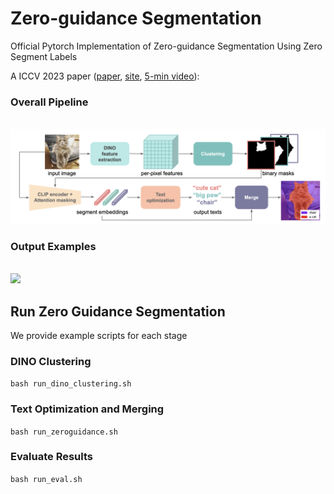 # Zero-guidance Segmentation
Official Pytorch Implementation of Zero-guidance Segmentation Using Zero Segment Labels


A ICCV 2023 paper ([paper](https://openaccess.thecvf.com/content/ICCV2023/papers/Rewatbowornwong_Zero-guidance_Segmentation_Using_Zero_Segment_Labels_ICCV_2023_paper.pdf), [site](https://zero-guide-seg.github.io/), [5-min video](https://www.youtube.com/watch?v=sIK3ExE0HnU)):




### Overall Pipeline

<br>
<img src='figures/overall_pipeline.png'/>
<br>


### Output Examples
<br>
<img src='figures/examples.png'/>
<br>


## Run Zero Guidance Segmentation 
We provide example scripts for each stage
### DINO Clustering
```bash run_dino_clustering.sh ```
### Text Optimization and Merging
```bash run_zeroguidance.sh```
### Evaluate Results
```bash run_eval.sh```





